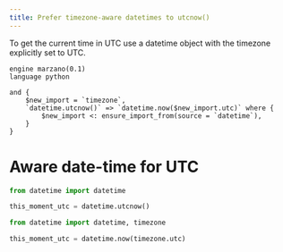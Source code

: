 ```yaml
---
title: Prefer timezone-aware datetimes to utcnow()
---
```


To get the current time in UTC use a datetime object with the timezone explicitly set to UTC.

```grit
engine marzano(0.1)
language python

and {
    $new_import = `timezone`,
    `datetime.utcnow()` => `datetime.now($new_import.utc)` where {
        $new_import <: ensure_import_from(source = `datetime`),
    }
}
```

# Aware date-time for UTC

```python
from datetime import datetime

this_moment_utc = datetime.utcnow()
```

```python
from datetime import datetime, timezone

this_moment_utc = datetime.now(timezone.utc)
```
